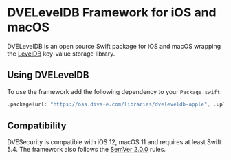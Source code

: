 # DVELevelDB Framework for iOS and macOS

DVELevelDB is an open source Swift package for iOS and macOS wrapping the [LevelDB](LevelDB) key-value storage library.

## Using DVELevelDB
To use the framework add the following dependency to your `Package.swift`:
```swift
.package(url: "https://oss.diva-e.com/libraries/dveleveldb-apple", .upToNextMajor(from: "1.0.0")),
```

## Compatibility
DVESecurity is compatible with iOS 12, macOS 11 and requires at least Swift 5.4.
The framework also follows the [SemVer 2.0.0] rules.

[Swift Package Manager]: https://swift.org/package-manager/ "Swift Package Manager"
[LevelDB]: https://github.com/google/leveldb "LevelDB"
[SemVer 2.0.0]: https://semver.org/#semantic-versioning-200 "Semantic Versioning 2.0.0"
